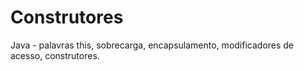 # Construtores
Java - palavras this, sobrecarga, encapsulamento, modificadores de acesso, construtores.

